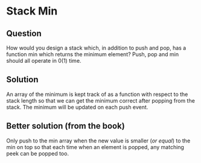 # Stack Min

## Question
How would you design a stack which, in addition to push and pop, has a function min
which returns the minimum element? Push, pop and min should all operate in 0(1) time.


## Solution
An array of the minimum is kept track of as a function with respect to the stack length so that we can get the minimum correct after popping from the stack. The minimum will be updated on each push event.


## Better solution (from the book)
Only push to the min array when the new value is smaller (*or equal*) to the min on top so that each time when an element is popped, any matching peek can be popped too.
